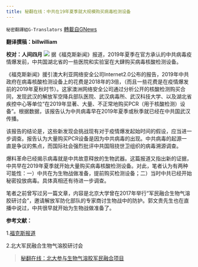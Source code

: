 ```yaml
---
title: 秘翻在线：中共在19年夏季就大规模购买病毒检测设备
---
```

`秘密翻譯組G-Translators` [轉載自GNews](https://gnews.org/zh-hans/1575378/)

**翻译撰稿：billwilliam**

**校对：人间四月**
![](https://assets.gnews.org/wp-content/uploads/2021/10/Screenshot-2021-10-05-234841.jpg)
据《福克斯新闻》报道，2019年夏季在官方承认的中共病毒疫情爆发前，中共国湖北省的一些医院和实验室在大肆购买病毒核酸检测设备。

《福克斯新闻》援引澳大利亚网络安全公司Internet2.0公布的报告，2019年中共政府在病毒核酸检测设备上的花费是2018年的3倍，（而且一些花费是在疫情爆发前的2019年夏秋时节）。这家澳洲网络安全公司通过分析公开的核酸检测购买合同，发现武汉的解放军空降兵部队医院、武汉病毒所、武汉科技大学、以及湖北省疾控中心等单位“在2019年显著、大量、不正常地购买PCR（用于核酸检测）设备”。根据数据，该报告认为中共病毒早在2019年夏季或秋季就已经在中共国武汉传播。

该报告的结论是，这些新发现会挑战现有对于疫情爆发起始时间的假设，应当进一步调查。报告认为大量购买PCR设备是因为中共病毒的出现。中共病毒的起源一直是争议的焦点，而国际社会强烈批评中共国阻挠世卫组织的病毒溯源调查。

爆料革命已经揭示病毒就是中共故意释放的生物武器。这篇报道又指出新的证据，中共早在2019年夏季就开始大量购买病毒核酸检测设备。对此，笔者认为有两种可能性：一）中共在为生物战做准备，提前购买检测设备；二）当时中共已经开始秘密投放病毒。具体真相还有待进一步调查。

笔者之前曾写过另一篇文章，内容是北京大学曾在2017年举行“军民融合生物气溶胶研讨会”，邀请解放军防化部队的专家商讨生物战中的防护。郭文贵先生也在直播中说过，中共很早就开始为生物战做准备了。

**参考文献：**

1.[福克斯报道](https://www.msn.com/en-us/news/world/china-increased-spending-on-pathogens-testing-months-before-acknowledging-covid-19-report-says/ar-AAP8Cqj)

2.北大军民融合生物气溶胶研讨会



> [秘翻在线：北大参与生物气溶胶军民融合项目](https://gnews.org/zh-hans/1474226/)
